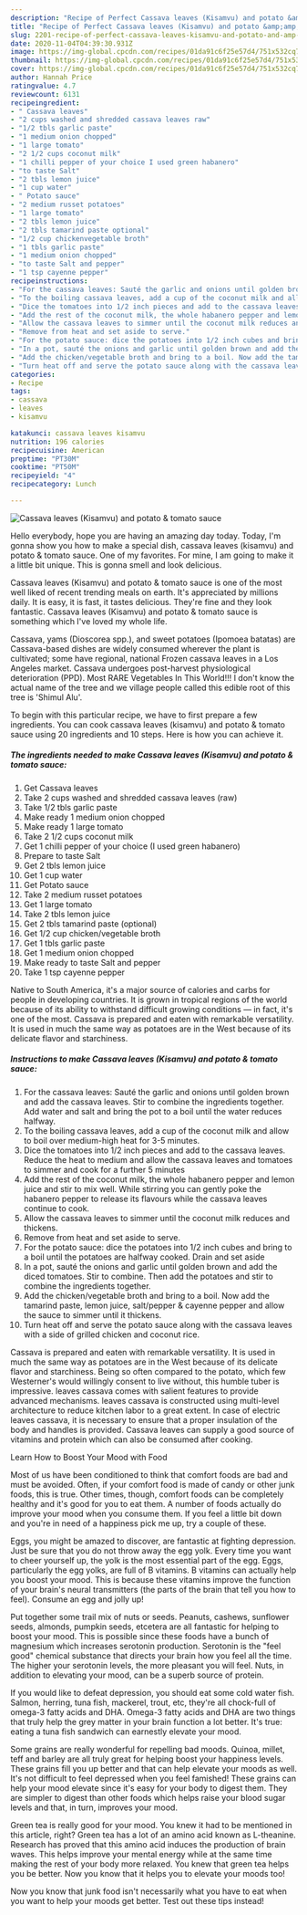 ```yaml
---
description: "Recipe of Perfect Cassava leaves (Kisamvu) and potato &amp;amp; tomato sauce"
title: "Recipe of Perfect Cassava leaves (Kisamvu) and potato &amp;amp; tomato sauce"
slug: 2201-recipe-of-perfect-cassava-leaves-kisamvu-and-potato-and-amp-tomato-sauce
date: 2020-11-04T04:39:30.931Z
image: https://img-global.cpcdn.com/recipes/01da91c6f25e57d4/751x532cq70/cassava-leaves-kisamvu-and-potato-tomato-sauce-recipe-main-photo.jpg
thumbnail: https://img-global.cpcdn.com/recipes/01da91c6f25e57d4/751x532cq70/cassava-leaves-kisamvu-and-potato-tomato-sauce-recipe-main-photo.jpg
cover: https://img-global.cpcdn.com/recipes/01da91c6f25e57d4/751x532cq70/cassava-leaves-kisamvu-and-potato-tomato-sauce-recipe-main-photo.jpg
author: Hannah Price
ratingvalue: 4.7
reviewcount: 6131
recipeingredient:
- " Cassava leaves"
- "2 cups washed and shredded cassava leaves raw"
- "1/2 tbls garlic paste"
- "1 medium onion chopped"
- "1 large tomato"
- "2 1/2 cups coconut milk"
- "1 chilli pepper of your choice I used green habanero"
- "to taste Salt"
- "2 tbls lemon juice"
- "1 cup water"
- " Potato sauce"
- "2 medium russet potatoes"
- "1 large tomato"
- "2 tbls lemon juice"
- "2 tbls tamarind paste optional"
- "1/2 cup chickenvegetable broth"
- "1 tbls garlic paste"
- "1 medium onion chopped"
- "to taste Salt and pepper"
- "1 tsp cayenne pepper"
recipeinstructions:
- "For the cassava leaves: Sauté the garlic and onions until golden brown and add the cassava leaves. Stir to combine the ingredients together. Add water and salt and bring the pot to a boil until the water reduces halfway."
- "To the boiling cassava leaves, add a cup of the coconut milk and allow to boil over medium-high heat for 3-5 minutes."
- "Dice the tomatoes into 1/2 inch pieces and add to the cassava leaves. Reduce the heat to medium and allow the cassava leaves and tomatoes to simmer and cook for a further 5 minutes"
- "Add the rest of the coconut milk, the whole habanero pepper and lemon juice and stir to mix well. While stirring you can gently poke the habanero pepper to release its flavours while the cassava leaves continue to cook."
- "Allow the cassava leaves to simmer until the coconut milk reduces and thickens."
- "Remove from heat and set aside to serve."
- "For the potato sauce: dice the potatoes into 1/2 inch cubes and bring to a boil until the potatoes are halfway cooked. Drain and set aside"
- "In a pot, sauté the onions and garlic until golden brown and add the diced tomatoes. Stir to combine. Then add the potatoes and stir to combine the ingredients together."
- "Add the chicken/vegetable broth and bring to a boil. Now add the tamarind paste, lemon juice, salt/pepper &amp; cayenne pepper and allow the sauce to simmer until it thickens."
- "Turn heat off and serve the potato sauce along with the cassava leaves with a side of grilled chicken and coconut rice."
categories:
- Recipe
tags:
- cassava
- leaves
- kisamvu

katakunci: cassava leaves kisamvu 
nutrition: 196 calories
recipecuisine: American
preptime: "PT30M"
cooktime: "PT50M"
recipeyield: "4"
recipecategory: Lunch

---
```



![Cassava leaves (Kisamvu) and potato &amp; tomato sauce](https://img-global.cpcdn.com/recipes/01da91c6f25e57d4/751x532cq70/cassava-leaves-kisamvu-and-potato-tomato-sauce-recipe-main-photo.jpg)

Hello everybody, hope you are having an amazing day today. Today, I'm gonna show you how to make a special dish, cassava leaves (kisamvu) and potato &amp; tomato sauce. One of my favorites. For mine, I am going to make it a little bit unique. This is gonna smell and look delicious.

Cassava leaves (Kisamvu) and potato &amp; tomato sauce is one of the most well liked of recent trending meals on earth. It's appreciated by millions daily. It is easy, it is fast, it tastes delicious. They're fine and they look fantastic. Cassava leaves (Kisamvu) and potato &amp; tomato sauce is something which I've loved my whole life.

Cassava, yams (Dioscorea spp.), and sweet potatoes (Ipomoea batatas) are Cassava-based dishes are widely consumed wherever the plant is cultivated; some have regional, national Frozen cassava leaves in a Los Angeles market. Cassava undergoes post-harvest physiological deterioration (PPD). Most RARE Vegetables In This World!!! I don&#39;t know the actual name of the tree and we village people called this edible root of this tree is &#39;Shimul Alu&#39;.


To begin with this particular recipe, we have to first prepare a few ingredients. You can cook cassava leaves (kisamvu) and potato &amp; tomato sauce using 20 ingredients and 10 steps. Here is how you can achieve it.

<!--inarticleads1-->

##### The ingredients needed to make Cassava leaves (Kisamvu) and potato &amp; tomato sauce:

1. Get  Cassava leaves
1. Take 2 cups washed and shredded cassava leaves (raw)
1. Take 1/2 tbls garlic paste
1. Make ready 1 medium onion chopped
1. Make ready 1 large tomato
1. Take 2 1/2 cups coconut milk
1. Get 1 chilli pepper of your choice (I used green habanero)
1. Prepare to taste Salt
1. Get 2 tbls lemon juice
1. Get 1 cup water
1. Get  Potato sauce
1. Take 2 medium russet potatoes
1. Get 1 large tomato
1. Take 2 tbls lemon juice
1. Get 2 tbls tamarind paste (optional)
1. Get 1/2 cup chicken/vegetable broth
1. Get 1 tbls garlic paste
1. Get 1 medium onion chopped
1. Make ready to taste Salt and pepper
1. Take 1 tsp cayenne pepper


Native to South America, it&#39;s a major source of calories and carbs for people in developing countries. It is grown in tropical regions of the world because of its ability to withstand difficult growing conditions — in fact, it&#39;s one of the most. Cassava is prepared and eaten with remarkable versatility. It is used in much the same way as potatoes are in the West because of its delicate flavor and starchiness. 

<!--inarticleads2-->

##### Instructions to make Cassava leaves (Kisamvu) and potato &amp; tomato sauce:

1. For the cassava leaves: Sauté the garlic and onions until golden brown and add the cassava leaves. Stir to combine the ingredients together. Add water and salt and bring the pot to a boil until the water reduces halfway.
1. To the boiling cassava leaves, add a cup of the coconut milk and allow to boil over medium-high heat for 3-5 minutes.
1. Dice the tomatoes into 1/2 inch pieces and add to the cassava leaves. Reduce the heat to medium and allow the cassava leaves and tomatoes to simmer and cook for a further 5 minutes
1. Add the rest of the coconut milk, the whole habanero pepper and lemon juice and stir to mix well. While stirring you can gently poke the habanero pepper to release its flavours while the cassava leaves continue to cook.
1. Allow the cassava leaves to simmer until the coconut milk reduces and thickens.
1. Remove from heat and set aside to serve.
1. For the potato sauce: dice the potatoes into 1/2 inch cubes and bring to a boil until the potatoes are halfway cooked. Drain and set aside
1. In a pot, sauté the onions and garlic until golden brown and add the diced tomatoes. Stir to combine. Then add the potatoes and stir to combine the ingredients together.
1. Add the chicken/vegetable broth and bring to a boil. Now add the tamarind paste, lemon juice, salt/pepper &amp; cayenne pepper and allow the sauce to simmer until it thickens.
1. Turn heat off and serve the potato sauce along with the cassava leaves with a side of grilled chicken and coconut rice.


Cassava is prepared and eaten with remarkable versatility. It is used in much the same way as potatoes are in the West because of its delicate flavor and starchiness. Being so often compared to the potato, which few Westerner&#39;s would willingly consent to live without, this humble tuber is impressive. leaves cassava comes with salient features to provide advanced mechanisms. leaves cassava is constructed using multi-level architecture to reduce kitchen labor to a great extent. In case of electric leaves cassava, it is necessary to ensure that a proper insulation of the body and handles is provided. Cassava leaves can supply a good source of vitamins and protein which can also be consumed after cooking. 

Learn How to Boost Your Mood with Food


Most of us have been conditioned to think that comfort foods are bad and must be avoided. Often, if your comfort food is made of candy or other junk foods, this is true. Other times, though, comfort foods can be completely healthy and it's good for you to eat them. A number of foods actually do improve your mood when you consume them. If you feel a little bit down and you're in need of a happiness pick me up, try a couple of these.

Eggs, you might be amazed to discover, are fantastic at fighting depression. Just be sure that you do not throw away the egg yolk. Every time you want to cheer yourself up, the yolk is the most essential part of the egg. Eggs, particularly the egg yolks, are full of B vitamins. B vitamins can actually help you boost your mood. This is because these vitamins improve the function of your brain's neural transmitters (the parts of the brain that tell you how to feel). Consume an egg and jolly up!

Put together some trail mix of nuts or seeds. Peanuts, cashews, sunflower seeds, almonds, pumpkin seeds, etcetera are all fantastic for helping to boost your mood. This is possible since these foods have a bunch of magnesium which increases serotonin production. Serotonin is the "feel good" chemical substance that directs your brain how you feel all the time. The higher your serotonin levels, the more pleasant you will feel. Nuts, in addition to elevating your mood, can be a superb source of protein.

If you would like to defeat depression, you should eat some cold water fish. Salmon, herring, tuna fish, mackerel, trout, etc, they're all chock-full of omega-3 fatty acids and DHA. Omega-3 fatty acids and DHA are two things that truly help the grey matter in your brain function a lot better. It's true: eating a tuna fish sandwich can earnestly elevate your mood. 

Some grains are really wonderful for repelling bad moods. Quinoa, millet, teff and barley are all truly great for helping boost your happiness levels. These grains fill you up better and that can help elevate your moods as well. It's not difficult to feel depressed when you feel famished! These grains can help your mood elevate since it's easy for your body to digest them. They are simpler to digest than other foods which helps raise your blood sugar levels and that, in turn, improves your mood.

Green tea is really good for your mood. You knew it had to be mentioned in this article, right? Green tea has a lot of an amino acid known as L-theanine. Research has proved that this amino acid induces the production of brain waves. This helps improve your mental energy while at the same time making the rest of your body more relaxed. You knew that green tea helps you be better. Now you know that it helps you to elevate your moods too!

Now you know that junk food isn't necessarily what you have to eat when you want to help your moods get better. Test out  these tips  instead!

